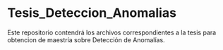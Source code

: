 # Tesis_Deteccion_Anomalias
Este repositorio contendrá los archivos correspondientes a la tesis para obtencion de maestría sobre Detección de Anomalías.
